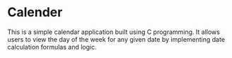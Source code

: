 # Calender
This is a simple calendar application built using C programming. It allows users to view the day of the week for any given date by implementing date calculation formulas and logic.

